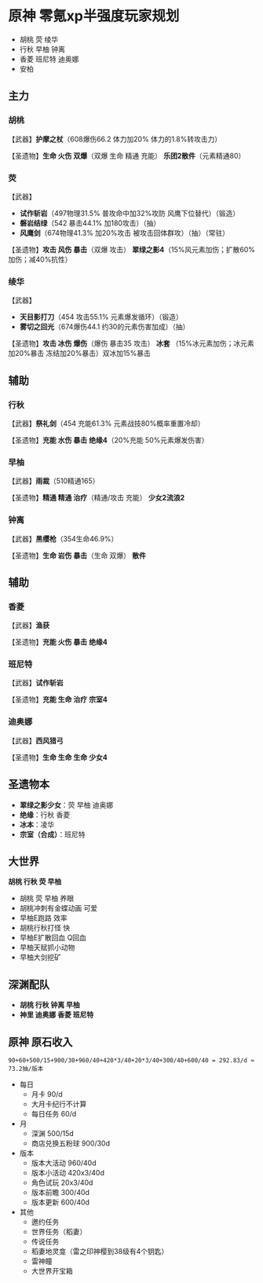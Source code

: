 # 原神 零氪xp半强度玩家规划

* 胡桃 荧 绫华
* 行秋 早柚 钟离
* 香菱 班尼特 迪奥娜
* 安柏

## 主力

### 胡桃

【武器】**护摩之杖**（608爆伤66.2 体力加20% 体力的1.8%转攻击力）

【圣遗物】**生命 火伤 双爆**（双爆 生命 精通 充能） **乐团2散件**（元素精通80）

### 荧

【武器】
- **试作斩岩**（497物理31.5% 普攻命中加32%攻防 风鹰下位替代）（锻造）
- **磐岩结绿**（542 暴击44.1% 加180攻击）（抽）
- **风鹰剑**（674物理41.3% 加20%攻击 被攻击回体群攻）（抽）（常驻）

【圣遗物】**攻击 风伤 暴击**（双爆 攻击） **翠绿之影4**（15%风元素加伤；扩散60%加伤；减40%抗性）

### 绫华

【武器】
- **天目影打刀**（454 攻击55.1% 元素爆发循环）（锻造）
- **雾切之回光**（674爆伤44.1 约30的元素伤害加成）（抽）

【圣遗物】**攻击 冰伤 爆伤**（爆伤 暴击35 攻击） **冰套** （15%冰元素加伤；冰元素加20%暴击 冻结加20%暴击）双冰加15%暴击

## 辅助

### 行秋

【武器】**祭礼剑**（454 充能61.3% 元素战技80%概率重置冷却）

【圣遗物】**充能 水伤 暴击** **绝缘4**（20%充能 50%元素爆发伤害）

### 早柚

【武器】**雨裁**（510精通165）

【圣遗物】**精通 精通 治疗**（精通/攻击 充能） **少女2流浪2**

### 钟离

【武器】**黑缨枪**（354生命46.9%）

【圣遗物】**生命 岩伤 暴击**（生命 双爆） **散件**

## 辅助

### 香菱

【武器】**渔获**

【圣遗物】**充能 火伤 暴击** **绝缘4**

### 班尼特

【武器】**试作斩岩**

【圣遗物】**充能 生命 治疗** **宗室4**

### 迪奥娜

【武器】**西风猎弓**

【圣遗物】**生命 生命 生命** **少女4**

## 圣遗物本

- **翠绿之影少女**：荧 早柚 迪奥娜
- **绝缘**：行秋 香菱
- **冰本**：凌华
- **宗室（合成）**：班尼特

## 大世界

**胡桃 行秋 荧 早柚**

- 胡桃 荧 早柚 养眼
- 胡桃冲刺有金蝶动画 可爱
- 早柚E跑路 效率
- 胡桃行秋打怪 快
- 早柚E扩散回血 Q回血
- 早柚天赋抓小动物
- 早柚大剑挖矿

## 深渊配队

- **胡桃 行秋 钟离 早柚**
- **神里 迪奥娜 香菱 班尼特**

## 原神 原石收入

`90+60+500/15+900/30+960/40+420*3/40+20*3/40+300/40+600/40 = 292.83/d ≈ 73.2抽/版本`

- 每日
    - 月卡 90/d
    - 大月卡纪行不计算
    - 每日任务 60/d
- 月
    - 深渊 500/15d
    - 商店兑换五粉球 900/30d
- 版本
    - 版本大活动 960/40d
    - 版本小活动 420x3/40d
    - 角色试玩 20x3/40d
    - 版本前瞻 300/40d
    - 版本更新 600/40d
- 其他
    - 邀约任务
    - 世界任务（稻妻）
    - 传说任务
    - 稻妻地灵龛（雷之印神樱到38级有4个钥匙）
    - 雷神瞳
    - 大世界开宝箱
